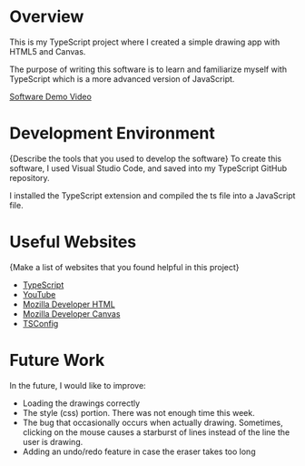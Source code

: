 # Overview

This is my TypeScript project where I created a simple drawing app with HTML5 and Canvas. 

The purpose of writing this software is to learn and familiarize myself with TypeScript which is a more advanced version of JavaScript. 


[Software Demo Video](http://youtube.link.goes.here)

# Development Environment

{Describe the tools that you used to develop the software}
To create this software, I used Visual Studio Code, and saved into my TypeScript GitHub repository. 

I installed the TypeScript extension and compiled the ts file into a JavaScript file. 

# Useful Websites

{Make a list of websites that you found helpful in this project}

- [TypeScript](http://www.typescriptlang.org/playground)
- [YouTube](https://www.youtube.com/watch?v=2pZmKW9-I_k&list=PL4cUxeGkcC9gUgr39Q_yD6v-bSyMwKPUI&ab_channel=NetNinja)
- [Mozilla Developer HTML](https://developer.mozilla.org/en-US/docs/Web/API/HTMLCanvasElement)
- [Mozilla Developer Canvas](https://developer.mozilla.org/en-US/docs/Web/API/CanvasRenderingContext2D)
- [TSConfig](https://www.totaltypescript.com/tsconfig-cheat-sheet)

# Future Work

In the future, I would like to improve:

- Loading the drawings correctly
- The style (css) portion. There was not enough time this week.
- The bug that occasionally occurs when actually drawing. Sometimes, clicking on the mouse causes a starburst of lines instead of the line the user is drawing.
- Adding an undo/redo feature in case the eraser takes too long